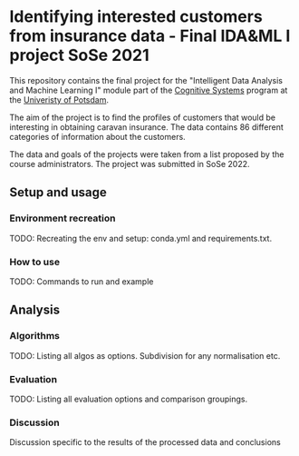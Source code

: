 # Identifying interested customers from insurance data - Final IDA&ML I project SoSe 2021
This repository contains the final project for the  "Intelligent Data Analysis and Machine Learning I" module part of the [Cognitive Systems](https://www.ling.uni-potsdam.de/cogsys/) program at the [Univeristy of Potsdam](https://www.uni-potsdam.de/en/university-of-potsdam). 

The aim of the project is to find the profiles of customers that would be interesting in obtaining caravan insurance. The data contains 86 different categories of information about the customers. 

The data and goals of the projects were taken from a list proposed by the course administrators. The project was submitted in SoSe 2022. 

## Setup and usage

### Environment recreation 

TODO: Recreating the env and setup: conda.yml and requirements.txt.

### How to use

TODO: Commands to run and example 

## Analysis

### Algorithms

TODO: Listing all algos as options. Subdivision for any normalisation etc.

### Evaluation

TODO: Listing all evaluation options and comparison groupings.

### Discussion

Discussion specific to the results of the processed data and conclusions 
